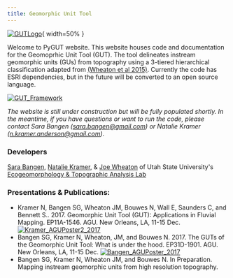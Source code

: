 ```yaml
---
title: Geomorphic Unit Tool
---
```


[![GUTLogo]({{site.baseurl}}/assets/images/GUTLogo.png)]({{site.baseurl}}/assets/images/Large/GUTLogo.png){ width=50% }

Welcome to PyGUT website. This website houses code and documentation for the Geomoprhic Unit Tool (GUT).  The tool delineates instream geomorphic units (GUs) from topography using a 3-tiered hierarchical classification adapted from [(Wheaton et al 2015)](https://doi.org/10.1016/j.geomorph.2015.07.010).  Currently the code has ESRI dependencies, but in the future will be converted to an open source language.

[![GUT_Framework]({{site.baseurl}}/assets/images/GUT_Framework.png)]({{site.baseurl}}/assets/images/hr/GUT_Framework.png)

*The website is still under construction but will be fully populated shortly.  In the meantime, if you have questions or want to run the code, please contact Sara Bangen (sara.bangen@gmail.com) or Natalie Kramer (n.kramer.anderson@gmail.com).*

### Developers

[Sara Bangen](http://etal.joewheaton.org/people/researchers-technicians/sara-bangen),   [Natalie Kramer](http://etal.joewheaton.org/people/researchers-technicians/natalie-kramer), & [Joe Wheaton](http://joewheaton.org/) of Utah State University's [Ecogeomorphology & Topographic Analysis Lab](http://etal.joewheaton.org/)

### Presentations & Publications:

- Kramer N, Bangen SG, Wheaton JM, Bouwes N, Wall E, Saunders C, and Bennett S.. 2017. Geomorphic Unit Tool (GUT): Applications in Fluvial Mapping. EP11A-1546. AGU. New Orleans, LA, 11-15 Dec.
[![Kramer_AGUPoster2_2017]({{site.baseurl}}/assets/images/Kramer_AGUPoster2_2017.jpg)]({{site.baseurl}}/assets/images/hr/Kramer_AGUPoster2_2017.jpg)
- Bangen SG, Kramer N, Wheaton, JM, and Bouwes N. 2017. The GUTs of the Geomorphic Unit Tool: What is under the hood. EP31D-1901. AGU. New Orleans, LA, 11-15 Dec. 
[![Bangen_AGUPoster_2017]({{site.baseurl}}/assets/images/Bangen_AGUPoster_2017.jpg)]({{site.baseurl}}/assets/images/hr/Bangen_AGUPoster_2017.jpg)
- Bangen SG, Kramer N, Wheaton JM, and Bouwes N. In Preparation. Mapping instream geomorphic units from high resolution topography. 